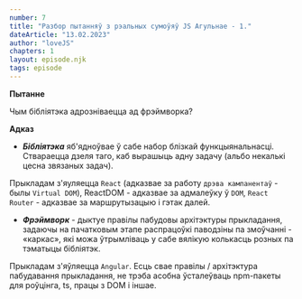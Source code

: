 ```yaml
---
number: 7
title: "Разбор пытанняў з рэальных сумоўяў JS Агульнае - 1."
dateArticle: "13.02.2023"
author: "loveJS"
chapters: 1
layout: episode.njk
tags: episode
---
```


**Пытанне**

Чым бібліятэка адрозніваецца ад фрэймворка?

**Адказ**

- **_Бібліятэка_** яб'ядноўвае ў сабе набор блізкай функцыянальнасці. Ствараецца дзеля таго, каб вырашыць адну задачу (альбо некалькі цесна звязаных задач).

Прыкладам з'яуляецца `React` (адказвае за работу `дрэва кампанентаў` - былы `Virtual DOM`), ReactDOM - адказвае за адмалеўку ў `DOM`, `React Router` - адказвае за маршрутызацыю і гэтак далей.

- **_Фрэймворк_** - дыктуе правілы пабудовы архітэктуры прыкладання, задаючы на пачатковым этапе распрацоўкі паводзіны па змоўчанні - «каркас»,  які можа ўтрымліваць у сабе вялікую колькасць розных па тэматыцы бібліятэк.

Прыкладам з'яўляецца `Angular`. Есць свае правілы / архітэктура пабудавання прыкладання, не трэба асобна ўсталеўваць npm-пакеты для роўцінга, ts, працы з DOM і іншае.
